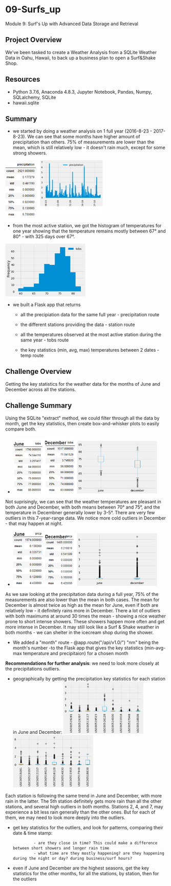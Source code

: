 # 09-Surfs_up
Module 9: Surf's Up with Advanced Data Storage and Retrieval

## Project Overview
We've been tasked to create a Weather Analysis from a SQLite Weather Data in Oahu, Hawaii, to back up a business plan to open a Surf&Shake Shop.

## Resources
- Python 3.7.6, Anaconda 4.8.3, Jupyter Notebook, Pandas, Numpy, SQLalchemy, SQLite
- hawaii.sqlite

## Summary
- we started by doing a weather analysis on 1 full year (2016-8-23 - 2017-8-23). We can see that some months have higher amount of precipitation than others. 75% of measurements are lower than the mean, which is still relatively low - it doesn't rain much, except for some strong showers. 

<img src="images/prcp_12.png" width="100"> <img src="images/prcp_12_months.png" width="200"> 

- from the most active station, we got the histogram of temperatures for one year showing that the temperature remains mostly between 67° and 80° - with 325 days over 67°.
<img src="images/tobs_histo.png" width="250">

- we built a Flask app that returns
     
     - all the precipiation data for the same full year - precipitation route
     
     - the different stations providing the data - station route
     
     - all the temperatures observed at the most active station during the same year - tobs route
     
     - the key statistics (min, avg, max) temperatures between 2 dates - temp route
      
## Challenge Overview
Getting the key statistics for the weather data for the months of June and December across all the stations.

## Challenge Summary

Using the SQLite "extract" method, we could filter through all the data by month, get the key statistics, then create box-and-whisker plots to easily compare both.

- <img src="images/tobs_june.png" width="100"><img src="images/tobs_dec.png" width="100"><img src="images/tobs_plot.png" width="250">

Not suprisingly, we can see that the weather temperatures are pleasant in both June and December, with both means between 70° and 75°, and the temperature in Decembner generally lower by 3-5°. There are very few outliers in this 7-year-range data. We notice more cold outliers in December - that may happen at night. 

- <img src="images/prcp_june.png" width="100"><img src="images/prcp_dec.png" width="100"><img src="images/prcp_plot.png" width="250"> 

As we saw looking at the precipitation data during a full year, 75% of the measurements are also lower than the mean in both cases. The mean for December is almost twice as high as the mean for June, even if both are relatively low - it definitely rains more in December. There a lot of outliers with both maximums at around 30 times the mean - showing a nice weather prone to short intense showers. These showers happen more often and get more intense in December. It may still look like a Surf & Shake weather in both months - we can shelter in the icecream shop during the shower.

- We added a "month" route  - @app.route("/api/v1.0/<nm>") "nm" being the month's number -to the Flask app that gives the key statistics (min-avg-max temperature and precipitaion) for a chosen month      

**Recommendations for further analysis**: we need to look more closely at the precipitations outliers.
- geographically by getting the precipitation key statistics for each station in June and December:
<img src="images/prcp_stations_june.png" width="250"> <img src="images/prcp_stations_dec.png" width="250"> 

Each station is following the same trend in June and December, with more rain in the latter. The 5th station definitely gets more rain than all the other stations, and several high outliers in both months. Stations 2, 4, and 7, may experience a bit less rain generally than the other ones. But for each of them, we may need to look more deeply into the outliers.

- get key statistics for the outliers, and look for patterns, comparing their date & time stamp:

               - are they close in time? This could make a difference between short showers and longer rain time
               - what time are they mostly happening? are they happening during the night or day? during business/surf hours?
             
- even if June and December are the highest seasons, get the key statistics for the other months, for all the stations, by station, then for the outliers      
               
               
               











